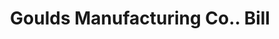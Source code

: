 ---
doi: 10.7916/D8F4917D
date_other: '1890'
date_other_textual: 1890-1899
form: printed ephemera
genre:
- Invoices
name:
- Goulds Manufacturing Co.
object_in_context_url: https://biggert.cul.columbia.edu/items/view/ave_biggert_01197
subject_hierarchical_geographic:
- Seneca Falls, New York, United States
subject_name:
- Goulds Manufacturing Co.
title: Goulds Manufacturing Co.. Bill
sort_title: Goulds Manufacturing Co.. Bill
call_number: ave_biggert_01197
coordinates:
- 42.90861111111111,-76.79805555555555
pid: ave_biggert_01197
identifiers: ave_biggert_01197
thumbnail: https://derivativo-1.library.columbia.edu/iiif/2/ldpd:343482/full/!256,256/0/native.jpg
permalink: "/items/ave_biggert_01197/"
layout: iiif-image-page
---